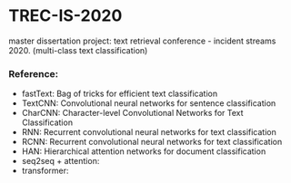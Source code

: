 # TREC-IS-2020
master dissertation project: text retrieval conference - incident streams 2020. (multi-class text classification)

### Reference:
* fastText: Bag of tricks for efficient text classification
* TextCNN: Convolutional neural networks for sentence classification
* CharCNN: <a src="https://arxiv.org/pdf/1509.01626.pdf">Character-level Convolutional Networks for Text Classification</a>
* RNN: Recurrent convolutional neural networks for text classification
* RCNN: Recurrent convolutional neural networks for text classification
* HAN: Hierarchical attention networks for document classification
* seq2seq + attention: 
* transformer: 
